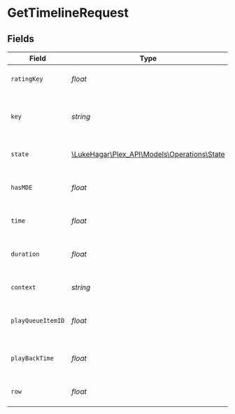 # GetTimelineRequest


## Fields

| Field                                                                           | Type                                                                            | Required                                                                        | Description                                                                     | Example                                                                         |
| ------------------------------------------------------------------------------- | ------------------------------------------------------------------------------- | ------------------------------------------------------------------------------- | ------------------------------------------------------------------------------- | ------------------------------------------------------------------------------- |
| `ratingKey`                                                                     | *float*                                                                         | :heavy_check_mark:                                                              | The rating key of the media item                                                | 23409                                                                           |
| `key`                                                                           | *string*                                                                        | :heavy_check_mark:                                                              | The key of the media item to get the timeline for                               | /library/metadata/23409                                                         |
| `state`                                                                         | [\LukeHagar\Plex_API\Models\Operations\State](../../Models/Operations/State.md) | :heavy_check_mark:                                                              | The state of the media item                                                     | playing                                                                         |
| `hasMDE`                                                                        | *float*                                                                         | :heavy_check_mark:                                                              | Whether the media item has MDE                                                  | 1                                                                               |
| `time`                                                                          | *float*                                                                         | :heavy_check_mark:                                                              | The time of the media item                                                      | 2000                                                                            |
| `duration`                                                                      | *float*                                                                         | :heavy_check_mark:                                                              | The duration of the media item                                                  | 10000                                                                           |
| `context`                                                                       | *string*                                                                        | :heavy_check_mark:                                                              | The context of the media item                                                   | home:hub.continueWatching                                                       |
| `playQueueItemID`                                                               | *float*                                                                         | :heavy_check_mark:                                                              | The play queue item ID of the media item                                        | 1                                                                               |
| `playBackTime`                                                                  | *float*                                                                         | :heavy_check_mark:                                                              | The playback time of the media item                                             | 2000                                                                            |
| `row`                                                                           | *float*                                                                         | :heavy_check_mark:                                                              | The row of the media item                                                       | 1                                                                               |